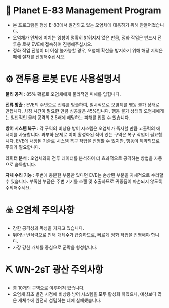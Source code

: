 # 📑 Planet E-83 Management Program

- 본 프로그램은 행성 E-83에서 발견되고 있는 오염체에 대응하기 위해 만들어졌습니다.
- 오염체가 인체에 미치는 영향이 명확히 밝혀지지 않은 만큼, 정화 작업은 반드시 전투용 로봇 EVE에 접속하여 진행해주십시오.
- 정화 작업 진행이 더 이상 불가능할 경우, 오염체 확산을 방지하기 위해 해당 지역은 폐쇄 절차를 진행해주십시오.
 

# ⚙️ 전투용 로봇 EVE 사용설명서

 **물리  공격** : 85% 확률로 오염체에게 물리적인 피해를 입힙니다. 
 
 **전류  방출** : EVE의 주변으로 전류를 방출하여, 일시적으로 오염체를 행동 불가 상태로 만듭니다. 
                 차징 시간이 필요한 만큼 성공률은 45%입니다.
                 행동 불가 상태의 오염체에게는 일반적인 물리 공격의 2.5배에 해당하는 피해를 입힐 수 있습니다.

**방어 시스템 복구** : 각 구역의 비상용 방어 시스템은 오염체가 즉사할 만큼 고출력의 에너지를 사용합니다.
                       과부하 문제로 이미 활성화된 적이 있는 구역은 복구 작업이 필요합니다.
                       EVE에 내장된 기술로 시스템 복구 작업을 진행할 수 있지만, 행동이 제약되므로 주의가 필요합니다.

**데이터 분석** : 오염체와의 전투 데이터를 분석하여 더 효과적으로 공격하는 방법을 자동으로 습득합니다.

**자체 수리 기능** : 주변에 충분한 부품만 있다면 EVE는 손상된 부분을 자체적으로 수리할 수 있습니다.
                     부족한 부품은 주변 기기를 스캔 및 추출하므로 귀중품이 파손되지 않도록 주의해주세요.

 
# ☣️ 오염체 주의사항

- 강한 공격성과 독성을 가지고 있습니다.
- 뛰어난 번식력으로 인해 개체수가 급증하므로, 빠르게 정화 작업을 진행해야 합니다.
- 가장 강한 개체를 중심으로 군락을 형성합니다.


# ⛏️ WN-2sT 광산 주의사항

- 총 10개의 구역으로 이루어져 있습니다.
- 오염체 최초 발견 시점에 비상용 방어 시스템을 모두 활성화 하였으나, 예상보다 많은 개체수에 완전히 섬멸하는 데에 실패했습니다.
